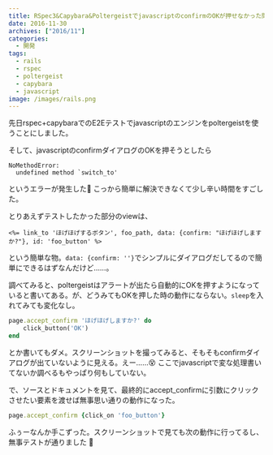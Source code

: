 ```yaml
---
title: RSpec3&Capybara&PoltergeistでjavascriptのconfirmのOKが押せなかった問題の解決
date: 2016-11-30
archives: ["2016/11"]
categories:
  - 開発
tags:
  - rails
  - rspec
  - poltergeist
  - capybara
  - javascript
image: /images/rails.png
---
```

先日rspec+capybaraでのE2Eテストでjavascriptのエンジンをpoltergeistを使うことにしました。

<!--more-->

そして、javascriptのconfirmダイアログのOKを押そうとしたら

```
NoMethodError:
  undefined method `switch_to'
```

というエラーが発生した🙅 こっから簡単に解決できなくて少し辛い時間をすごした。

とりあえずテストしたかった部分のviewは、

```erb
<%= link_to 'ほげほげするボタン', foo_path, data: {confirm: "ほげほげしますか?"}, id: 'foo_button' %>
```

という簡単な物。`data: {confirm: ''}`でシンプルにダイアログだしてるので簡単にできるはずなんだけど……。

調べてみると、poltergeistはアラートが出たら自動的にOKを押すようになっていると書いてある。が、どうみてもOKを押した時の動作にならない。`sleep`を入れてみても変化なし。

```ruby
page.accept_confirm 'ほげほげしますか?' do
    click_button('OK')
end
```

とか書いてもダメ。スクリーンショットを撮ってみると、そもそもconfirmダイアログが出ていないように見える。えー……😵 ここでjavascriptで変な処理書いてないか調べるもやっぱり何もしていない。

で、ソースとドキュメントを見て、最終的にaccept_confirmに引数にクリックさせたい要素を渡せば無事思い通りの動作になった。

```ruby
page.accept_confirm {click_on 'foo_button'}
```

ふぅーなんか手こずった。スクリーンショットで見ても次の動作に行ってるし、無事テストが通りました 🙆
